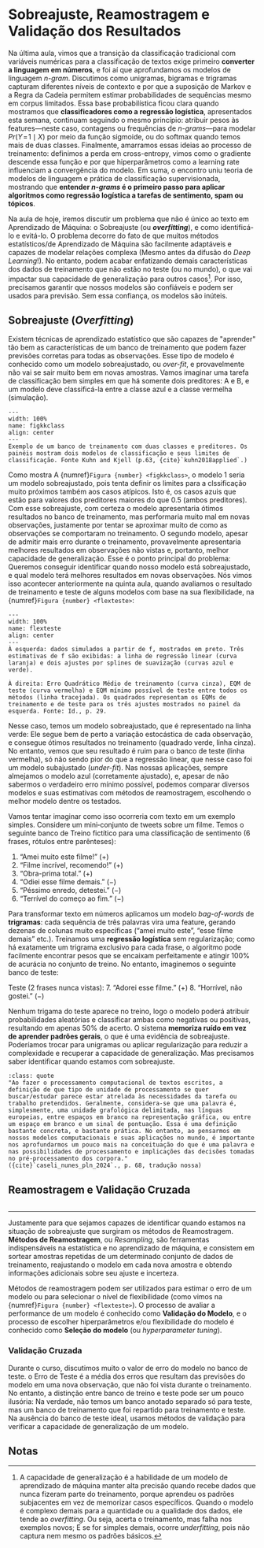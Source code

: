 # Sobreajuste, Reamostragem e Validação dos Resultados

Na última aula, vimos que a transição da classificação tradicional com variáveis numéricas para a classificação de textos exige primeiro **converter a linguagem em números**, e foi aí que aprofundamos os modelos de linguagem *n-gram*. Discutimos como unigramas, bigramas e trigramas capturam diferentes níveis de contexto e por que a suposição de Markov e a Regra da Cadeia permitem estimar probabilidades de sequências mesmo em corpus limitados. Essa base probabilística ficou clara quando mostramos que **classificadores como a regressão logística**, apresentados esta semana, continuam seguindo o mesmo princípio: atribuir pesos às features—neste caso, contagens ou frequências de *n-grams*—para modelar $Pr(Y\! =\! 1\mid X)$ por meio da função sigmoide, ou do softmax quando temos mais de duas classes. Finalmente, amarramos essas ideias ao processo de treinamento: definimos a perda em cross-entropy, vimos como o gradiente descende essa função e por que hiperparâmetros como a learning rate influenciam a convergência do modelo. Em suma, o encontro uniu teoria de modelos de linguagem e prática de classificação supervisionada, mostrando que **entender *n-grams* é o primeiro passo para aplicar algoritmos como regressão logística a tarefas de sentimento, spam ou tópicos**. 

Na aula de hoje, iremos discutir um problema que não é único ao texto em Aprendizado de Máquina: o Sobreajuste (ou ***overfitting***), e como identificá-lo e evitá-lo. O problema decorre do fato de que muitos métodos estatísticos/de Aprendizado de Máquina são facilmente adaptáveis e capazes de modelar relações complexa (Mesmo antes da difusão do *Deep Learning*!). No entanto, podem acabar enfatizando demais características dos dados de treinamento que não estão no teste (ou no mundo), o que vai impactar sua capacidade de generalização para outros casos[^1]. Por isso, precisamos garantir que nossos modelos são confiáveis e podem ser usados para previsão. Sem essa confiança, os modelos são inúteis.


## Sobreajuste (*Overfitting*)

Existem técnicas de aprendizado estatístico que são capazes de "aprender" tão bem as características de um banco de treinamento que podem fazer previsões corretas para todas as observações. Esse tipo de modelo é conhecido como um modelo sobreajustado, ou *over-fit*, e provavelmente não vai se sair muito bem em novas amostras. Vamos imaginar uma tarefa de classificação bem simples em que há somente dois preditores: A e B, e um modelo deve classificá-la entre a classe azul e a classe vermelha (simulação).

```{figure} ../aula8/images/kkfig.4.2.png
---
width: 100%
name: figkkclass
align: center
---
Exemplo de um banco de treinamento com duas classes e preditores. Os painéis mostram dois modelos de classificação e seus limites de classificação. Fonte Kuhn and Kjell (p.63, {cite}`kuhn2018applied`.)
```

Como mostra A {numref}`Figura {number} <figkkclass>`, o modelo 1 seria um modelo sobreajustado, pois tenta definir os limites para a clssificação muito próximos também aos casos atípicos. Isto é, os casos azuis que estão para valores dos preditores maiores do que 0.5 (ambos preditores). Com esse sobreajuste, com certeza o modelo apresentaria ótimos resultados no banco de treinamento, mas performaria muito mal em novas observações, justamente por tentar se aproximar muito de como as observações se comportaram no treinamento. O segundo modelo, apesar de admitir mais erro durante o treinamento, provavelmente apresentaria melhores resultados em observações não vistas e, portanto, melhor capacidade de generalização. Esse é o ponto principal do problema: Queremos conseguir identificar quando nosso modelo está sobreajustado, e qual modelo terá melhores resultados em novas observações. Nós vimos isso acontecer anteriormente na quinta aula, quando avaliamos o resultado de treinamento e teste de alguns modelos com base na sua flexibilidade, na {numref}`Figura {number} <flexteste>`:

```{figure} ../aula5/images/fig2.9.png
---
width: 100%
name: flexteste
align: center
---
À esquerda: dados simulados a partir de f, mostrados em preto. Três estimativas de f são exibidas: a linha de regressão linear (curva laranja) e dois ajustes por splines de suavização (curvas azul e verde).

À direita: Erro Quadrático Médio de treinamento (curva cinza), EQM de teste (curva vermelha) e EQM mínimo possível de teste entre todos os métodos (linha tracejada). Os quadrados representam os EQMs de treinamento e de teste para os três ajustes mostrados no painel da esquerda. Fonte: Id., p. 29.
```

Nesse caso, temos um modelo sobreajustado, que é representado na linha verde: Ele segue bem de perto a variação estocástica de cada observação, e consegue ótimos resultados no treinamento (quadrado verde, linha cinza). No entanto, vemos que seu resultado é ruim para o banco de teste (linha vermelha), só não sendo pior do que a regressão linear, que nesse caso foi um modelo subajustado (*under-fit*). Nas nossas aplicações, sempre almejamos o modelo azul (corretamente ajustado), e, apesar de não sabermos o verdadeiro erro mínimo possível, podemos comparar diversos modelos e suas estimativas com métodos de reamostragem, escolhendo o melhor modelo dentre os testados. 


Vamos tentar imaginar como isso ocorreria com texto em um exemplo simples. Considere um mini‐conjunto de tweets sobre um filme. Temos o seguinte banco de Treino fictítico para uma classificação de sentimento (6 frases, rótulos entre parênteses):

1. “Amei muito este filme!” (+)
2. “Filme incrível, recomendo!” (+)
3. “Obra-prima total.” (+)
4. “Odiei esse filme demais.” (−)
5. “Péssimo enredo, detestei.” (−)
6. “Terrível do começo ao fim.” (−)

Para transformar texto em números aplicamos um modelo *bag-of-words* de **trigramas**: cada sequência de três palavras vira uma feature, gerando dezenas de colunas muito específicas (“amei muito este”, “esse filme demais” etc.). Treinamos uma **regressão logística** sem regularização; como há exatamente um trigrama exclusivo para cada frase, o algoritmo pode facilmente encontrar pesos que se encaixam perfeitamente e atingir 100% de acurácia no conjunto de treino. No entanto, imaginemos o seguinte banco de teste:

Teste (2 frases nunca vistas):
7. “Adorei esse filme.” (+)
8. “Horrível, não gostei.” (−)

Nenhum trigama do teste aparece no treino, logo o modelo poderá atribuir probabilidades aleatórias e classificar ambas como negativas ou positivas, resultando em apenas 50% de acerto. O sistema **memoriza ruído em vez de aprender padrões gerais**, o que é uma evidência de sobreajuste. Poderíamos trocar para unigramas ou aplicar regularização para reduzir a complexidade e recuperar a capacidade de generalização. Mas precisamos saber identificar quando estamos com sobreajuste.



```{admonition} 💬 Com a palavra, os autores:
:class: quote
"Ao fazer o processamento computacional de textos escritos, a definição de que tipo de unidade de processamento se quer buscar/estudar parece estar atrelada às necessidades da tarefa ou trabalho pretendidos. Geralmente, considera-se que uma palavra é, simplesmente, uma unidade grafológica delimitada, nas línguas europeias, entre espaços em branco na representação gráfica, ou entre um espaço em branco e um sinal de pontuação. Essa é uma definição bastante concreta, e bastante prática. No entanto, ao pensarmos em nossos modelos computacionais e suas aplicações no mundo, é importante nos aprofundarmos um pouco mais na conceituação do que é uma palavra e nas possibilidades de processamento e implicações das decisões tomadas no pré-processamento dos corpora."
({cite}`caseli_nunes_pln_2024`., p. 68, tradução nossa)
```

## Reamostragem e Validação Cruzada

```{video} https://www.youtube.com/embed/fSytzGwwBVw?si=1si6a5JK_COrLkHa
```

---

Justamente para que sejamos capazes de identificar quando estamos na situação de sobreajuste que surgiram os métodos de Reamostragem. **Métodos de Reamostragem**, ou *Resampling*, são ferramentas indispensáveis na estatística e no aprendizado de máquina, e consistem em sortear amostras repetidas de um determinado conjunto de dados de treinamento, reajustando o modelo em cada nova amostra e obtendo informações adicionais sobre seu ajuste e incerteza. 

Métodos de reamostragem podem ser utilizados para estimar o erro de um modelo ou para selecionar o nível de flexibilidade (como vimos na {numref}`Figura {number} <flexteste>`). O processo de avaliar a performance de um modelo é conhecido como **Validação do Modelo**, e o processo de escolher hiperparâmetros e/ou flexibilidade do modelo é conhecido como **Seleção do modelo** (ou *hyperparameter tuning*).

### Validação Cruzada

Durante o curso, discutimos muito o valor de erro do modelo no banco de teste. o Erro de Teste é a média dos erros que resultam das previsões do modelo em uma nova observação, que não foi vista durante o treinamento. No entanto, a distinção entre banco de treino e teste pode ser um pouco ilusória: Na verdade, não temos um banco anotado separado só para teste, mas um banco de treinamento que foi repartido para treinamento e teste. Na ausência do banco de teste ideal, usamos métodos de validação para verificar a capacidade de generalização de um modelo.






## Notas

[^1]: A capacidade de generalização é a habilidade de um modelo de aprendizado de máquina manter alta precisão quando recebe dados que nunca fizeram parte do treinamento, porque aprendeu os padrões subjacentes em vez de memorizar casos específicos. Quando o modelo é complexo demais para a quantidade ou a qualidade dos dados, ele tende ao *overfitting*. Ou seja, acerta o treinamento, mas falha nos exemplos novos; E se for simples demais, ocorre *underfitting*, pois não captura nem mesmo os padrões básicos.